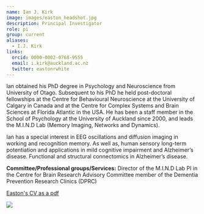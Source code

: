 ```yaml
---
name: Ian J. Kirk
image: images/easton_headshot.jpg
description: Principal Investigator 
role: pi
group: current
aliases:
  - I.J. Kirk
links:
  orcid: 0000-0002-0768-9555
  email: i.kirk@auckland.ac.nz 
  twitter: eastonrwhite
---
```


Ian obtained his PhD degree in Psychology and Neuroscience from University of Otago. Subsequent to his PhD he held post-doctoral fellowships at the Centre for Behavioural Neuroscience at the University of Calgary in Canada and at the Centre for Complex Systems and Brain Sciences at Florida Atlantic in the USA. 
He has been a staff member in the School of Psychology at the University of Auckland since 2000, and leads the M.I.N.D Lab (Memory Imaging, Networks and Dynamics). 

Ian has a special interest in EEG oscillations and diffusion imaging in working and recognition memory. As well as, human sensory long-term potentiation and applications in mild cognitive impairment and Alzheimer’s disease. Functional and structural connectomics in Alzheimer’s disease.

**Committee/Professional groups/Services:**
Director of the M.I.N.D Lab 
PI in the Centre for Brain Research
Advisory Committee member of the Dementia Prevention Research Clinics (DPRC)


[Easton's CV as a pdf](https://quantmarineecolab.github.io/pdfs/EastonWhite_CV.pdf)

![](/images/mynetwork.png)
